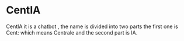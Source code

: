 # CentIA
CentIA it is a chatbot , the name is divided into two parts the first one is Cent: which means Centrale and the second part is IA. 
